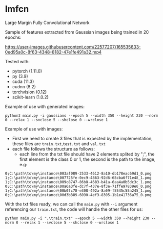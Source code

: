 # lmfcn
Large Margin Fully Convolutional Network

Sample of features extracted from Gaussian images being trained in 20 epochs:

https://user-images.githubusercontent.com/22577207/165535633-0ed95a0c-8f63-4348-8182-47e1fe491a32.mp4

Tested with:
- pytorch (1.11.0)
- py (3.9)
- cuda (11.3)
- cudnn (8.2)
- torchvision (0.12)
- scikit-learn (1.0.2)

Example of use with generated images:

`python3 main.py -i gaussians --epoch 5 --width 350 --height 230 --norm 0 --relax 1 --svclose 5 --shclose 0 --wrclose 1`

Example of use with images:

- First we need to create 3 files that is expected by the implementation, these files are `train.txt`,`test.txt` and `val.txt`
- each file follows the structure as follows:
  - each line from the txt file should have 2 elements splited by ";", the first element is the class 0 or 1, the second is the path to the image, e.g:
```
0;C:\path\to\my\instance\003af089-2533-4612-8a10-db178eac69d1_0.png
1;C:\path\to\my\instance\007725fe-0ec9-4863-92d6-68cba6f71e48_1.png
1;C:\path\to\my\instance\009c8747-86b8-4683-b41a-6aa4a0b5dc3c_1.png
0;C:\path\to\my\instance\00a6a3fe-dc7f-437e-8f3e-71ffe97839e0_0.png
1;C:\path\to\my\instance\00b0fc78-e308-492a-8a09-f5545c55a245_1.png
0;C:\path\to\my\instance\00d3b389-6090-4ef3-8305-1b1e41736a75_0.png
```

With the txt files ready, we can call the `main.py` with `--i` argument referencing our `train.txt`, the code will handle the other files for us:

`python main.py -i ".\train.txt" --epoch 5 --width 350 --height 230 --norm 0 --relax 1 --svclose 5 --shclose 0 --wrclose 1`
```
